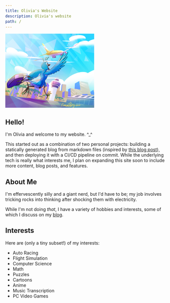 ```yaml
---
title: Olivia's Website
description: Olivia's website
path: /
---
```


<div id="home-container">
<div id="home-left">
<img src="/assets/img/avatar-vacation.webp" width="280" height="233" alt="My avatar rushing toward the airport">
</div>
<div id="home-right">

## Hello!

I'm Olivia and welcome to my website. ^_^

This started out as a combination of two personal projects: building a statically generated blog from markdown files
(inspired by [this blog post](https://xeiaso.net/blog/new-language-blog-backend-2022-03-02)), and then deploying
it with a CI/CD pipeline on commit. While the underlying tech is really what interests me, I plan on expanding this site
soon to include more content, blog posts, and features.

## About Me

I'm effervescently silly and a giant nerd, but I'd have to be; my job involves tricking rocks into thinking after
shocking them with electricity.

While I'm not doing _that_, I have a variety of hobbies and interests, some of which I discuss on my [blog](/blog/).

## Interests

Here are (only a tiny subset!) of my interests:

- Auto Racing
- Flight Simulation
- Computer Science
- Math
- Puzzles
- Cartoons
- Anime
- Music Transcription
- PC Video Games

</div>
</div>
